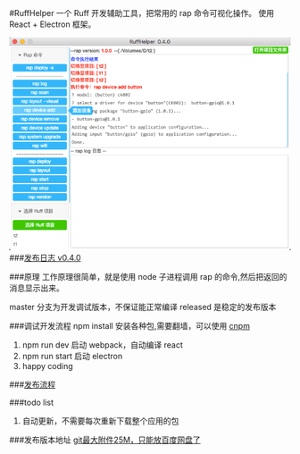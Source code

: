 #RuffHelper
一个 Ruff 开发辅助工具，把常用的 rap 命令可视化操作。
使用 React + Electron 框架。

![preview](./doc/version/v0.4.0.png)
###[发布日志 v0.4.0](doc/ReleaseNotes.MD)

###原理
工作原理很简单，就是使用 node 子进程调用 rap 的命令,然后把返回的消息显示出来。

master 分支为开发调试版本，不保证能正常编译
released 是稳定的发布版本


###调试开发流程
npm install 安装各种包,需要翻墙，可以使用 [cnpm](https://npm.taobao.org/)

1. npm run dev 启动 webpack，自动编译 react
2. npm run start 启动 electron
3. happy coding

###[发布流程](doc/publish.MD)


###todo list
1. 自动更新，不需要每次重新下载整个应用的包


###发布版本地址
[git最大附件25M，只能放百度网盘了](http://pan.baidu.com/s/1kVRI98b#path=%252Fruffhelper)








